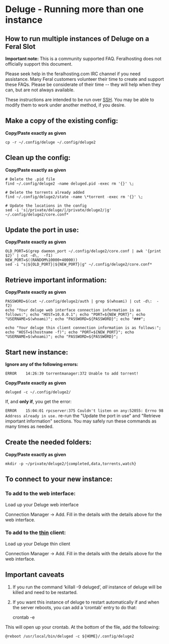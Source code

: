 Deluge - Running more than one instance
=======================================

How to run multiple instances of Deluge on a Feral Slot
-------------------------------------------------------

  
**Important note:** This is a community supported FAQ. Feralhosting does not officially support this document.  
  
Please seek help in the feralhosting.com IRC channel if you need assistance. Many Feral customers volunteer their time to create and support these FAQs. Please be considerate of their time -- they will help when they can, but are not always available.  
  
These instructions are intended to be run over [SSH](https://www.feralhosting.com/faq/view?question=12). You may be able to modify them to work under another method, if you desire.  
  

Make a copy of the existing config:
-----------------------------------

  
**Copy/Paste exactly as given**  
  

    cp -r ~/.config/deluge ~/.config/deluge2

  

Clean up the config:
--------------------

  
**Copy/Paste exactly as given**  
  

    # Delete the .pid file
    find ~/.config/deluge2 -name deluged.pid -exec rm '{}' \;

    # Delete the torrents already added
    find ~/.config/deluge2/state -name \*torrent -exec rm '{}' \;

    # Update the locations in the config
    sed -i 's|/private/deluge/|/private/deluge2/|g' ~/.config/deluge2/core.conf*

  

Update the port in use:
-----------------------

  
**Copy/Paste exactly as given**  
  

    OLD_PORT=$(grep daemon_port ~/.config/deluge2/core.conf | awk '{print $2}' | cut -d\,  -f1)
    NEW_PORT=$((RANDOM%10000+40000))
    sed -i "s|${OLD_PORT}|${NEW_PORT}|g" ~/.config/deluge2/core.conf*

  

Retrieve important information:
-------------------------------

  
**Copy/Paste exactly as given**  
  

    PASSWORD=$(cat ~/.config/deluge2/auth | grep $(whoami) | cut -d\:  -f2)
    echo "Your deluge web interface connection information is as follows:"; echo "HOST=10.0.0.1"; echo "PORT=${NEW_PORT}"; echo "USERNAME=$(whoami)"; echo "PASSWORD=${PASSWORD}"; echo "###";

    echo "Your deluge thin client connection information is as follows:"; echo "HOST=$(hostname -f)"; echo "PORT=${NEW_PORT}"; echo "USERNAME=$(whoami)"; echo "PASSWORD=${PASSWORD}";

  

Start new instance:
-------------------

  
**Ignore any of the following errors:**  
  
`ERROR    14:26:39 torrentmanager:372 Unable to add torrent!`  
  
**Copy/Paste exactly as given**  
  

    deluged -c ~/.config/deluge2/

  
If, and **only if**, you get the error:  
  
`ERROR    15:04:01 rpcserver:375 Couldn't listen on any:52055: Errno 98 Address already in use.` re-run the "Update the port in use" and "Retrieve important information" sections. You may safely run these commands as many times as needed.  
  

Create the needed folders:
--------------------------

  
**Copy/Paste exactly as given**  
  

    mkdir -p ~/private/deluge2/{completed,data,torrents,watch}

  

To connect to your new instance:
--------------------------------

  

### To add to the web interface:

  
Load up your Deluge web interface  
  
Connection Manager -&gt; Add. Fill in the details with the details above for the web interface.  
  

### To add to the [thin](https://www.feralhosting.com/faq/view?question=76) client:

  
Load up your Deluge thin client  
  
Connection Manager -&gt; Add. Fill in the details with the details above for the web interface.  
  

Important caveats
-----------------

  
1) If you run the command ‘killall -9 deluged’, *all* instance of deluge will be killed and need to be restarted.  
  
2) If you want this instance of deluge to restart automatically if and when the server reboots, you can add a ‘crontab’ entry to do that:  
  

    crontab -e

  
This will open up your crontab. At the bottom of the file, add the following:  
  

    @reboot /usr/local/bin/deluged -c ${HOME}/.config/deluge2

  
  

